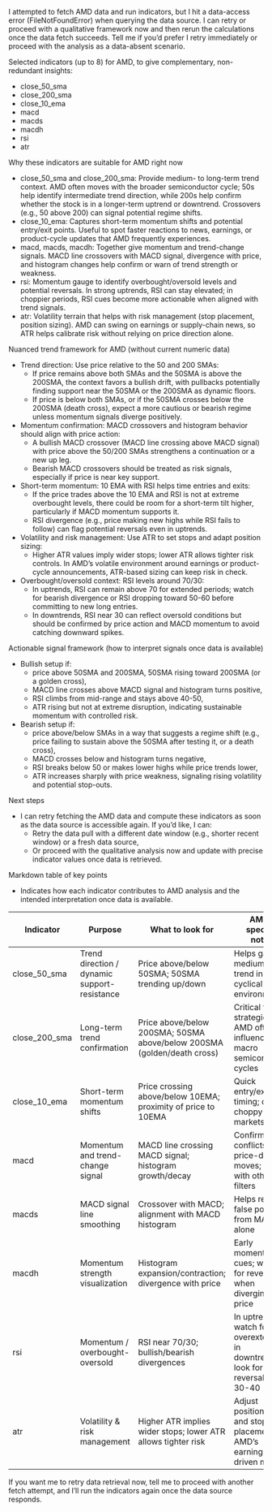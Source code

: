 I attempted to fetch AMD data and run indicators, but I hit a data-access error (FileNotFoundError) when querying the data source. I can retry or proceed with a qualitative framework now and then rerun the calculations once the data fetch succeeds. Tell me if you’d prefer I retry immediately or proceed with the analysis as a data-absent scenario.

Selected indicators (up to 8) for AMD, to give complementary, non-redundant insights:
- close_50_sma
- close_200_sma
- close_10_ema
- macd
- macds
- macdh
- rsi
- atr

Why these indicators are suitable for AMD right now
- close_50_sma and close_200_sma: Provide medium- to long-term trend context. AMD often moves with the broader semiconductor cycle; 50s help identify intermediate trend direction, while 200s help confirm whether the stock is in a longer-term uptrend or downtrend. Crossovers (e.g., 50 above 200) can signal potential regime shifts.
- close_10_ema: Captures short-term momentum shifts and potential entry/exit points. Useful to spot faster reactions to news, earnings, or product-cycle updates that AMD frequently experiences.
- macd, macds, macdh: Together give momentum and trend-change signals. MACD line crossovers with MACD signal, divergence with price, and histogram changes help confirm or warn of trend strength or weakness.
- rsi: Momentum gauge to identify overbought/oversold levels and potential reversals. In strong uptrends, RSI can stay elevated; in choppier periods, RSI cues become more actionable when aligned with trend signals.
- atr: Volatility terrain that helps with risk management (stop placement, position sizing). AMD can swing on earnings or supply-chain news, so ATR helps calibrate risk without relying on price direction alone.

Nuanced trend framework for AMD (without current numeric data)
- Trend direction: Use price relative to the 50 and 200 SMAs:
  - If price remains above both SMAs and the 50SMA is above the 200SMA, the context favors a bullish drift, with pullbacks potentially finding support near the 50SMA or the 200SMA as dynamic floors.
  - If price is below both SMAs, or if the 50SMA crosses below the 200SMA (death cross), expect a more cautious or bearish regime unless momentum signals diverge positively.
- Momentum confirmation: MACD crossovers and histogram behavior should align with price action:
  - A bullish MACD crossover (MACD line crossing above MACD signal) with price above the 50/200 SMAs strengthens a continuation or a new up leg.
  - Bearish MACD crossovers should be treated as risk signals, especially if price is near key support.
- Short-term momentum: 10 EMA with RSI helps time entries and exits:
  - If the price trades above the 10 EMA and RSI is not at extreme overbought levels, there could be room for a short-term tilt higher, particularly if MACD momentum supports it.
  - RSI divergence (e.g., price making new highs while RSI fails to follow) can flag potential reversals even in uptrends.
- Volatility and risk management: Use ATR to set stops and adapt position sizing:
  - Higher ATR values imply wider stops; lower ATR allows tighter risk controls. In AMD’s volatile environment around earnings or product-cycle announcements, ATR-based sizing can keep risk in check.
- Overbought/oversold context: RSI levels around 70/30:
  - In uptrends, RSI can remain above 70 for extended periods; watch for bearish divergence or RSI dropping toward 50-60 before committing to new long entries.
  - In downtrends, RSI near 30 can reflect oversold conditions but should be confirmed by price action and MACD momentum to avoid catching downward spikes.

Actionable signal framework (how to interpret signals once data is available)
- Bullish setup if:
  - price above 50SMA and 200SMA, 50SMA rising toward 200SMA (or a golden cross),
  - MACD line crosses above MACD signal and histogram turns positive,
  - RSI climbs from mid-range and stays above 40-50,
  - ATR rising but not at extreme disruption, indicating sustainable momentum with controlled risk.
- Bearish setup if:
  - price above/below SMAs in a way that suggests a regime shift (e.g., price failing to sustain above the 50SMA after testing it, or a death cross),
  - MACD crosses below and histogram turns negative,
  - RSI breaks below 50 or makes lower highs while price trends lower,
  - ATR increases sharply with price weakness, signaling rising volatility and potential stop-outs.

Next steps
- I can retry fetching the AMD data and compute these indicators as soon as the data source is accessible again. If you’d like, I can:
  - Retry the data pull with a different date window (e.g., shorter recent window) or a fresh data source,
  - Or proceed with the qualitative analysis now and update with precise indicator values once data is retrieved.

Markdown table of key points
- Indicates how each indicator contributes to AMD analysis and the intended interpretation once data is available.

| Indicator | Purpose | What to look for | AMD-specific notes |
|---|---|---|---|
| close_50_sma | Trend direction / dynamic support-resistance | Price above/below 50SMA; 50SMA trending up/down | Helps gauge medium-term trend in AMD’s cyclical semis environment |
| close_200_sma | Long-term trend confirmation | Price above/below 200SMA; 50SMA above/below 200SMA (golden/death cross) | Critical for strategic bias; AMD often influenced by macro semicon cycles |
| close_10_ema | Short-term momentum shifts | Price crossing above/below 10EMA; proximity of price to 10EMA | Quick entry/exit timing; care in choppy markets |
| macd | Momentum and trend-change signal | MACD line crossing MACD signal; histogram growth/decay | Confirms or conflicts with price-driven moves; use with other filters |
| macds | MACD signal line smoothing | Crossover with MACD; alignment with MACD histogram | Helps reduce false positives from MACD alone |
| macdh | Momentum strength visualization | Histogram expansion/contraction; divergence with price | Early momentum cues; watch for reversals when diverging from price | 
| rsi | Momentum / overbought-oversold | RSI near 70/30; bullish/bearish divergences | In uptrends, watch for overextension; in downtrends, look for reversals near 30-40 |
| atr | Volatility & risk management | Higher ATR implies wider stops; lower ATR allows tighter risk | Adjust position sizing and stop placement for AMD’s earnings-driven moves |

If you want me to retry data retrieval now, tell me to proceed with another fetch attempt, and I’ll run the indicators again once the data source responds.